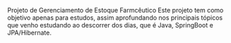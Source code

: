 Projeto de Gerenciamento de Estoque Farmcêutico
Este projeto tem como objetivo apenas para estudos, assim aprofundando nos principais tópicos que venho estudando ao descorrer dos dias, que é Java, SpringBoot e JPA/Hibernate.
